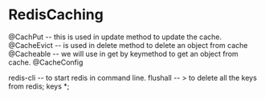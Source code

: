 # RedisCaching

@CachPut -- this is used in update method to update the cache.
@CacheEvict -- is used in delete method to delete an object from cache
@Cacheable --  we will use in get by keymethod to get an object from cache.
@CacheConfig



redis-cli -- to start redis in command line.
flushall -- > to delete all the keys from redis;
keys *;
